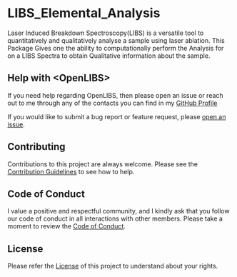 # LIBS_Elemental_Analysis

Laser Induced Breakdown Spectroscopy(LIBS) is a versatile tool to quantitatively and qualitatively analyse a sample
using laser ablation. This Package Gives one the ability to computationally perform the Analysis for on a LIBS Spectra
to obtain Qualitative information about the sample.

## Help with <**OpenLIBS**>

If you need help regarding OpenLIBS, then please open an issue or reach out to me through any of the contacts you can find in my [GitHub Profile](https://github.com/Bluejee)

If you would like to submit a bug report or feature request, please [open an issue](https://github.com/Bluejee/OpenLIBS/issues).

## Contributing

Contributions to this project are always welcome.
Please see the [Contribution Guidelines](https://github.com/Bluejee/OpenLIBS/blob/main/CONTRIBUTING.md) to see how to help.

## Code of Conduct

I value a positive and respectful community, and I kindly ask that you follow our code of conduct in all interactions with other members. 
Please take a moment to review the [Code of Conduct](https://github.com/Bluejee/OpenLIBS/blob/main/CODE_OF_CONDUCT.md).

## License
Please refer the [License](https://github.com/Bluejee/OpenLIBS/blob/main/LICENSE.txt) of this project to understand about your rights.


